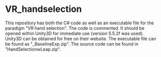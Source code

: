 # VR_handselection
This repository has both the C# code as well as an executable file for the paradigm "VR hand selection". The code is commented. It should be opened within Unity3D for immediate use (version 5.5.2f was used). Unity3D can be obtained for free on their website. The executable file can be found as "_BaselineExp.zip". The source code can be found in "HandSelectionwLeap.zip". 
